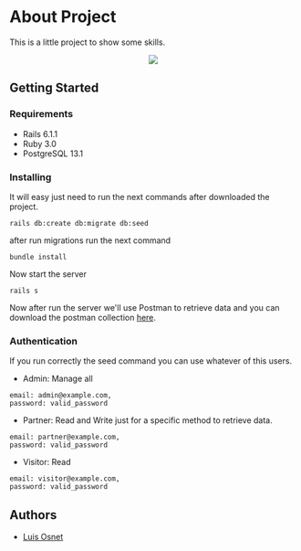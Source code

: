 # About Project

This is a little project to show some skills.

<div style="text-align:center"><img src="https://homie.mx/assets/logos2.0/homie-rosa-200px.png" /></div>

## Getting Started
### Requirements
- Rails 6.1.1
- Ruby 3.0
- PostgreSQL 13.1
### Installing

It will easy just need to run the next commands after downloaded the project.

```
rails db:create db:migrate db:seed
```

after run migrations run the next command

```
bundle install
```

Now start the server

```
rails s
```

Now after run the server we'll use Postman to retrieve data and you can download the postman collection [here](https://drive.google.com/file/d/1WSXlxT_dVarDfkeQtHcB4Mwpux7t0lwv/view?usp=sharing).

### Authentication
If you run correctly the seed command you can use whatever of this users.

- Admin: Manage all
```
email: admin@example.com,
password: valid_password
```

- Partner: Read and Write just for a specific method to retrieve data.
```
email: partner@example.com,
password: valid_password
```
- Visitor: Read
```
email: visitor@example.com,
password: valid_password
```
## Authors

* [Luis Osnet](https://luisosnet.com)